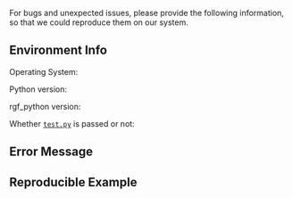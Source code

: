 For bugs and unexpected issues, please provide the following information, so that we could reproduce them on our system.

## Environment Info

Operating System:

Python version:

rgf_python version:

Whether [``test.py``](https://github.com/fukatani/rgf_python/blob/master/tests/test.py) is passed or not:

## Error Message

## Reproducible Example

